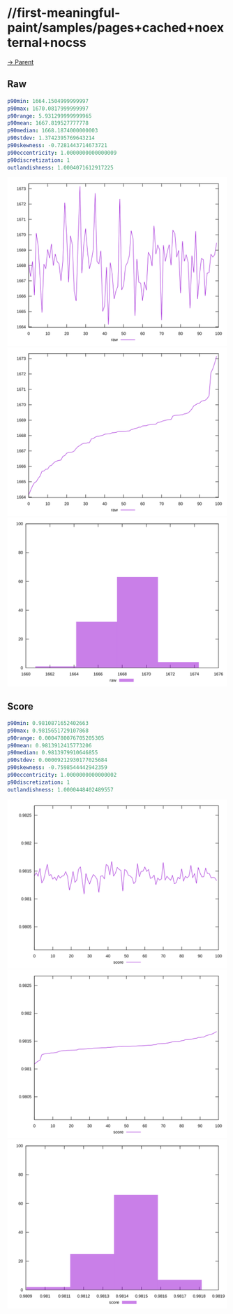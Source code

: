 
# //first-meaningful-paint/samples/pages+cached+noexternal+nocss

[→ Parent](../..)


## Raw


```yaml
p90min: 1664.1504999999997
p90max: 1670.0817999999997
p90range: 5.931299999999965
p90mean: 1667.819527777778
p90median: 1668.1874000000003
p90stdev: 1.3742395769643214
p90skewness: -0.7281443714673721
p90eccentricity: 1.0000000000000009
p90discretization: 1
outlandishness: 1.0004071612917225

```

![PLOT: raw-values](./raw/values.svg)![PLOT: raw-sorted](./raw/sorted.svg)![PLOT: raw-histogram](./raw/histogram.svg)
## Score


```yaml
p90min: 0.9810871652402663
p90max: 0.9815651729107868
p90range: 0.0004780076705205305
p90mean: 0.9813912415773206
p90median: 0.9813979910646855
p90stdev: 0.00009212930177025684
p90skewness: -0.7598544442942359
p90eccentricity: 1.0000000000000002
p90discretization: 1
outlandishness: 1.0000448402489557

```

![PLOT: score-values](./score/values.svg)![PLOT: score-sorted](./score/sorted.svg)![PLOT: score-histogram](./score/histogram.svg)